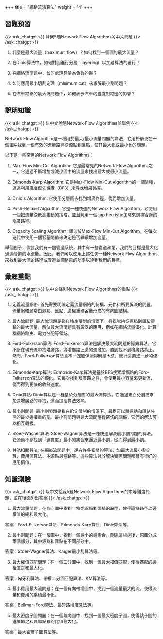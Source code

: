 +++
title = "網路流演算法"
weight = "4"
+++
## 習題預習
{{< ask_chatgpt >}}
給我5題Network Flow Algorithms的中文問題
{{< /ask_chatgpt >}}



1. 什麼是最大流量（maximum flow）？如何找到一個圖的最大流量？

2. 在Dinic算法中，如何對圖進行分層（layering）以加速算法的運行？

3. 在網絡流問題中，如何處理容量為負數的邊？

4. 如何應用最小切割定理（minimum cut）來求解最小割問題？

5. 在汽車路網的最大流問題中，如何表示汽車的速度對路徑的影響？   

## 說明知識
{{< ask_chatgpt >}}
以中文說明Network Flow Algorithms並舉例
{{< /ask_chatgpt >}}



Network Flow Algorithm是一種用於最大/最小流量問題的算法，它用於解決在一個圖中找到一個有效的流量路徑從源點到匯點，使其最大化或最小化的問題。

以下是一些常用的Network Flow Algorithms：

1. Max-Flow Min-Cut Algorithm: 它是最常見的Network Flow Algorithms之一，它通過不斷增加或減少圖中的流量來找出最大或最小流量。

2. Edmonds-Karp Algorithm: 它是Max-Flow Min-Cut Algorithm的一個變種，通過利用廣度優先搜索（BFS）來尋找增廣路徑。

3. Dinic's Algorithm: 它使用分層圖去找到增廣路徑，從而增加流量。

4. Push-Relabel Algorithm: 它是一種快速的Network Flow Algorithm，它使用一個把流量從低高推動的策略，並且利用一個gap heuristic策略來選擇合適的增廣路徑。

5. Capacity Scaling Algorithm: 類似於Max-Flow Min-Cut Algorithm，在每次迭代中使用一個容量閾值來決定是否繼續增加流量。

舉個例子，假設我們有一個管道系統，其中有一些管道和泵，我們的目標是最大化通過管道的水流量。因此，我們可以使用上述任何一種Network Flow Algorithms來找到最大流的路徑或管道並調整泵的功率以達到我們的目標。   

## 彙總重點
{{< ask_chatgpt >}}
以中文條列Network Flow Algorithms的重點
{{< /ask_chatgpt >}}



1. 定義流量網絡: 首先需要明確定義流量網絡的結構、元件和所要解決的問題。流量網絡通常由源點、匯點、邊權重和容量形成的有向圖結構。

2. 最大流問題: 最大流問題是指在給定限制的情況下，尋找能夠從源點到匯點傳輸的最大流量。解決最大流問題具有廣泛的應用，例如在網絡流量優化、計算機網絡路由、電力分配等領域。

3. Ford-Fulkerson算法: Ford-Fulkerson算法是解決最大流問題的經典算法。它不斷在現有流中找增廣路，將增廣路上邊的流增加，直到找不到增廣路為止。然而，Ford-Fulkerson算法並不一定能保證得到最大流，因此需要進一步的優化。

4. Edmonds-Karp算法: Edmonds-Karp算法是基於BFS搜索增廣路的Ford-Fulkerson算法的優化。它每次找到增廣路之後，會使用最小容量來更新流，從而得到更快的收斂速度。

5. Dinic算法: Dinic算法是一種基於分層圖的最大流算法。它通過建立分層圖來加速增廣路的尋找，進而提高算法效率。

6. 最小割問題: 最小割問題是指在給定限制的情況下，尋找可以將源點和匯點分開的最少邊權重的割。最小割問題與最大流問題有密切的關係，它們的解法可以相互轉換。

7. Stoer-Wagner算法: Stoer-Wagner算法是一種快速解決最小割問題的算法。它通過不斷找到「連貫度」最小的集合來逼近最小割，從而得到最小割。

8. 其他相關算法: 在網絡流問題中，還有許多相關的算法，如最大流最小割定理、費用流算法、多源點最短路等。這些算法對於解決實際問題都具有很好的應用價值。   

## 知識測驗
{{< ask_chatgpt >}}
以中文給我5題Network Flow Algorithms的中等難度問題，並在後面列出答案
{{< /ask_chatgpt >}}



1. 最大流量問題：在有向圖中找到一條從源點到匯點的路徑，使得這條路徑上邊權值的總和最大化。 

答案：Ford-Fulkerson算法、Edmonds-Karp算法、Dinic算法等。

2. 最小割問題：在一張圖中，找到一個最小的邊集合，刪除這些邊後，原圖分成兩個部分，其中源點和匯點在不同部分中。 

答案：Stoer-Wagner算法、Karger最小割算法等。

3. 最大權值匹配問題：在一個二分圖中，找到一個最大權值匹配，使得匹配的邊權值之和最大化。 

答案：匈牙利算法、帶權二分圖匹配算法、KM算法等。

4. 最小費用最大流問題：在一個有向帶權圖中，找到一個流量最大的流，使得流量和費用的乘積最小化。 

答案：Bellman-Ford算法、最短路增廣算法等。

5. 最大密度子圖問題：在一個無向圖中，找到一個最大密度子圖，使得該子圖的邊權值之和與節點數的比值最大化。 

答案：最大密度子圖算法等。   

